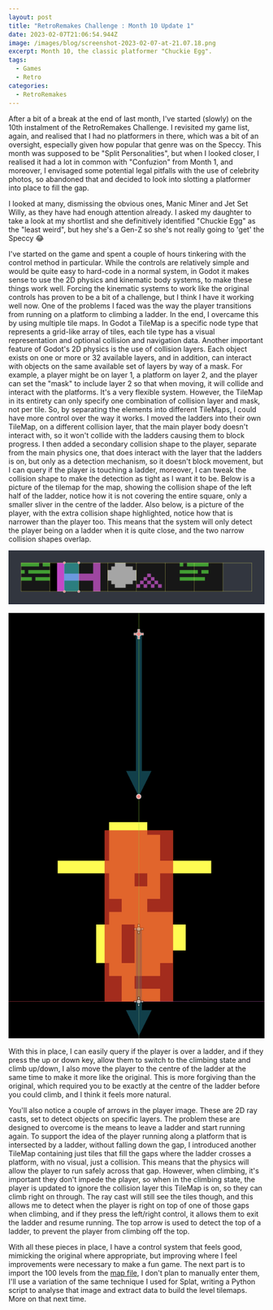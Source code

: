 ```yaml
---
layout: post
title: "RetroRemakes Challenge : Month 10 Update 1"
date: 2023-02-07T21:06:54.944Z
image: /images/blog/screenshot-2023-02-07-at-21.07.18.png
excerpt: Month 10, the classic platformer "Chuckie Egg".
tags:
  - Games
  - Retro
categories:
  - RetroRemakes
---
```

After a bit of a break at the end of last month, I've started (slowly) on the 10th instalment of the RetroRemakes  Challenge. I revisited my game list, again, and realised that I had no platformers in there, which was a bit of an oversight, especially given how popular that genre was on the Speccy. This month was supposed to be "Split Personalities", but when I looked closer, I realised it had a lot in common with "Confuzion" from Month 1, and moreover, I envisaged some potential legal pitfalls with the use of celebrity photos, so abandoned that and decided to look into slotting a platformer into place to fill the gap.

I looked at many, dismissing the obvious ones, Manic Miner and Jet Set Willy, as they have had enough attention already. I asked my daughter to take a look at my shortlist and she definitively identified "Chuckie Egg" as the "least weird", but hey she's a Gen-Z so she's not really going to 'get' the Speccy 😂

I've started on the game and spent a couple of hours tinkering with the control method in particular. While the controls are relatively simple and would be quite easy to hard-code in a normal system, in Godot it makes sense to use the 2D physics and kinematic body systems, to make these things work well. Forcing the kinematic systems to work like the original controls has proven to be a bit of a challenge, but I think I have it working well now. One of the problems I faced was the way the player transitions from running on a platform to climbing a ladder. In the end, I overcame this by using multiple tile maps. In Godot a TileMap is a specific node type that represents a grid-like array of tiles, each tile type has a visual representation and optional collision and navigation data. Another important feature of Godot's 2D physics is the use of collision layers. Each object exists on one or more or 32 available layers, and in addition, can interact with objects on the same available set of layers by way of a mask. For example, a player might be on layer 1, a platform on layer 2, and the player can set the "mask" to include layer 2 so that when moving, it will collide and interact with the platforms. It's a very flexible system. However, the TileMap in its entirety can only specify one combination of collision layer and mask, not per tile. So, by separating the elements into different TileMaps, I could have more control over the way it works. I moved the ladders into their own TileMap, on a different collision layer, that the main player body doesn't interact with, so it won't collide with the ladders causing them to block progress. I then added a secondary collision shape to the player, separate from the main physics one, that does interact with the layer that the ladders is on, but only as a detection mechanism, so it doesn't block movement, but I can query if the player is touching a ladder, moreover, I can tweak the collision shape to make the detection as tight as I want it to be. Below is a picture of the tilemap for the map, showing the collision shape of the left half of the ladder, notice how it is not covering the entire square, only a smaller sliver in the centre of the ladder. Also below, is a picture of the player, with the extra collision shape highlighted, notice how that is narrower than the player too. This means that the system will only detect the player being on a ladder when it is quite close, and the two narrow collision shapes overlap. 

![TileMap tiles showing collision shape of ladder.](/images/blog/screenshot-2023-02-07-at-21.22.31.png "TileMap tiles")

![Player](/images/blog/screenshot-2023-02-07-at-21.27.45.png "Player")

With this in place, I can easily query if the player is over a ladder, and if they press the up or down key, allow them to switch to the climbing state and climb up/down, I also move the player to the centre of the ladder at the same time to make it more like the original. This is more forgiving than the original, which required you to be exactly at the centre of the ladder before you could climb, and I think it feels more natural.

You'll also notice a couple of arrows in the player image. These are 2D ray casts, set to detect objects on specific layers. The problem these are designed to overcome is the means to leave a ladder and start running again. To support the idea of the player running along a platform that is intersected by a ladder, without falling down the gap, I introduced another TileMap containing just tiles that fill the gaps where the ladder crosses a platform, with no visual, just a collision. This means that the physics will allow the player to run safely across that gap. However, when climbing, it's important they don't impede the player, so when in the climbing state, the player is updated to ignore the collision layer this TileMap is on, so they can climb right on through. The ray cast will still see the tiles though, and this allows me to detect when the player is right on top of one of those gaps when climbing, and if they press the left/right control, it allows them to exit the ladder and resume running. The top arrow is used to detect the top of a ladder, to prevent the player from climbing off the top. 

With all these pieces in place, I have a control system that feels good, mimicking the original where appropriate, but improving where I feel improvements were necessary to make a fun game. The next part is to import the 100 levels from the [map file](https://maps.speccy.cz/map.php?id=ChuckieEgg1), I don't plan to manually enter them, I'll use a variation of the same technique I used for Splat, writing a Python script to analyse that image and extract data to build the level tilemaps. More on that next time.